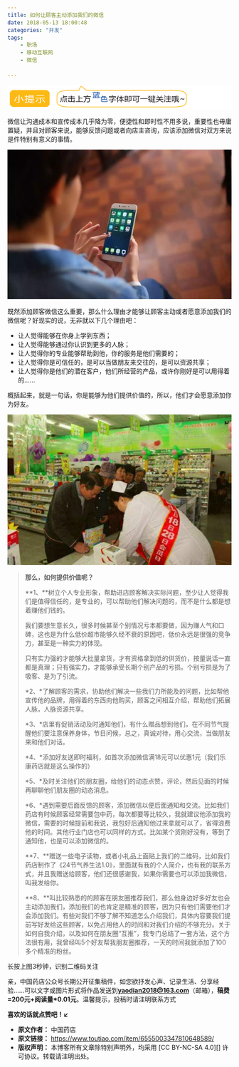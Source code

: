 ```yaml
---
title: 如何让顾客主动添加我们的微信
date: 2018-05-13 18:00:48
categories: "开发"
tags:
	- 职场
	- 移动互联网
	- 微信

---
```


![如何让顾客主动添加我们的微信][F7RE-UBUB-AVFF.gif]

微信让沟通成本和宣传成本几乎降为零，便捷性和即时性不用多说，重要性也毋庸置疑，并且对顾客来说，能够反馈问题或者向店主咨询，应该添加微信对双方来说是件特别有意义的事情。

![如何让顾客主动添加我们的微信][JVBB-NMAQ-UQAE.jpg]

既然添加顾客微信这么重要，那么什么理由才能够让顾客主动或者愿意添加我们的微信呢？好现实的说，无非就以下几个理由吧：

 *  让人觉得能够在你身上学到东西；
 *  让人觉得能够通过你认识到更多的人脉；
 *  让人觉得你的专业能够帮助到他，你的服务是他们需要的；
 *  让人觉得你是可信任的，是可以当做朋友来交往的，是可以资源共享；
 *  让人觉得你是他们的潜在客户，他们所经营的产品，或许你刚好是可以用得着的……

概括起来，就是一句话，你是能够为他们提供价值的，所以，他们才会愿意添加你为好友。

![如何让顾客主动添加我们的微信][IYU2-UFRF-UZRN.jpg]

> **那么，如何提供价值呢？**
> 
> **1、**树立个人专业形象，帮助进店顾客解决实际问题，至少让人觉得我们是值得信任的，是专业的，可以帮助他们解决问题的，而不是什么都是想着赚他们钱的。
> 
> 我们要想生意长久，很多时候甚至个别情况亏本都要做，因为赚人气和口碑，这也是为什么低价超市能够久经不衰的原因吧，低价永远是很强的竞争力，甚至是一种实力的体现。
> 
> 只有实力强的才能够大批量拿货，才有资格拿到低的供货价，按量说话一直都是真理；只有强实力，才能够承受长期个别产品的亏损。个别亏损是为了吸客、是为了引流。
> 
> *2、*了解顾客的需求，协助他们解决一些我们力所能及的问题，比如帮他宣传他的品牌，用得着的东西向他购买，顾客之间相互介绍，帮助他们拓展人脉，人脉资源共享。
> 
> *3、*店里有促销活动及时通知他们，有什么赠品想到他们，在不同节气提醒他们要注意保养身体，节日问候，总之，真诚对待，用心交流，当做朋友来和他们对话。
> 
> *4、*添加好友送即时福利，如首次添加微信满18元可以优惠1元（我们乐康药店就是这么操作的）
> 
> *5、*及时关注他们的朋友圈，给他们的动态点赞，评论，然后见面的时候再聊聊他们朋友圈的动态消息。
> 
> *6、*遇到需要后面反馈的顾客，添加微信以便后面通知和交流。比如我们药店有时候顾客经常需要包中药，每次都要等比较久，我就建议他添加我的微信，需要的时候提前和我说，我包好后通知他过来拿就可以了，省得浪费他的时间。其他行业门店也可以同样的方式，比如某个货刚好没有，等到了通知他，也是可以添加微信的。
> 
> **7、**赠送一些电子读物，或者小礼品上面贴上我们的二维码，比如我们药店制作了《24节气养生法1.0》，里面就有我的个人简介，也有我的联系方式，并且我赠送给顾客，他们还很感谢我，如果你需要也可以添加我微信，叫我发给你。
> 
> **8、**叫比较熟悉的的顾客在朋友圈推荐我们，那么他身边好多好友也会主动添加我们，添加我们的也肯定是精准的顾客，因为只有他们需要他们才会添加我们。有些对我们不够了解不知道怎么介绍我们，具体内容要我们提前写好发给这些顾客，以免占用他人的时间和对我们介绍的不够充分。关于如何自我介绍，以及如何在朋友圈“互推”，我专门总结了一套方法，这个方法很有用，我曾经叫5个好友帮我朋友圈推荐，一天的时间我就添加了100多个精准的粉丝。

长按上图3秒钟，识别二维码关注

亲，中国药店公众号长期公开征集稿件，如您欲抒发心声、记录生活、分享经验……可以文字或图片形式将作品发送到**yaodian2018@163.com**（邮箱），**稿费=200元+阅读量\*0.01元**。温馨提示，投稿时请注明联系方式

**喜欢的话就点赞吧！↙**


[F7RE-UBUB-AVFF.gif]: static/resources/crawler/F7RE-UBUB-AVFF.gif
[JVBB-NMAQ-UQAE.jpg]: static/resources/crawler/JVBB-NMAQ-UQAE.jpg
[IYU2-UFRF-UZRN.jpg]: static/resources/crawler/IYU2-UFRF-UZRN.jpg
 *  **原文作者：**  中国药店
 *  **原文链接：** https://www.toutiao.com/item/6555003347810648589/
 *  **版权声明：** 本博客所有文章除特别声明外，均采用 [CC BY-NC-SA 4.0][] 许可协议。转载请注明出处。
